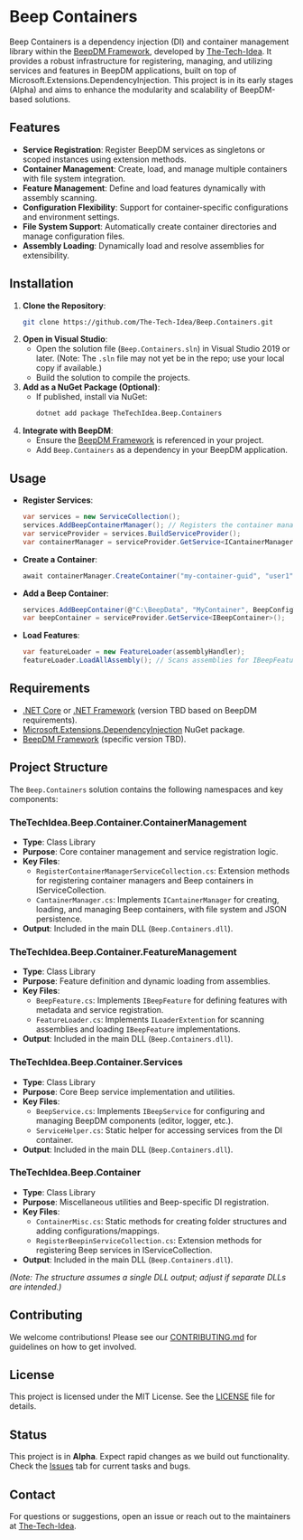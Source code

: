# Beep Containers

Beep Containers is a dependency injection (DI) and container management library within the [BeepDM Framework](https://github.com/The-Tech-Idea/BeepDM), developed by [The-Tech-Idea](https://github.com/The-Tech-Idea). It provides a robust infrastructure for registering, managing, and utilizing services and features in BeepDM applications, built on top of Microsoft.Extensions.DependencyInjection. This project is in its early stages (Alpha) and aims to enhance the modularity and scalability of BeepDM-based solutions.

## Features
- **Service Registration**: Register BeepDM services as singletons or scoped instances using extension methods.
- **Container Management**: Create, load, and manage multiple containers with file system integration.
- **Feature Management**: Define and load features dynamically with assembly scanning.
- **Configuration Flexibility**: Support for container-specific configurations and environment settings.
- **File System Support**: Automatically create container directories and manage configuration files.
- **Assembly Loading**: Dynamically load and resolve assemblies for extensibility.

## Installation
1. **Clone the Repository**:
   ```bash
   git clone https://github.com/The-Tech-Idea/Beep.Containers.git
   ```
2. **Open in Visual Studio**:
   - Open the solution file (`Beep.Containers.sln`) in Visual Studio 2019 or later. (Note: The `.sln` file may not yet be in the repo; use your local copy if available.)
   - Build the solution to compile the projects.
3. **Add as a NuGet Package (Optional)**:
   - If published, install via NuGet:
     ```bash
     dotnet add package TheTechIdea.Beep.Containers
     ```
4. **Integrate with BeepDM**:
   - Ensure the [BeepDM Framework](https://github.com/The-Tech-Idea/BeepDM) is referenced in your project.
   - Add `Beep.Containers` as a dependency in your BeepDM application.

## Usage
- **Register Services**:
  ```csharp
  var services = new ServiceCollection();
  services.AddBeepContainerManager(); // Registers the container manager
  var serviceProvider = services.BuildServiceProvider();
  var containerManager = serviceProvider.GetService<ICantainerManager>();
  ```
- **Create a Container**:
  ```csharp
  await containerManager.CreateContainer("my-container-guid", "user1", "user1@example.com", 1, "user-guid", "MyContainer", @"C:\CustomPath");
  ```
- **Add a Beep Container**:
  ```csharp
  services.AddBeepContainer(@"C:\BeepData", "MyContainer", BeepConfigType.Container);
  var beepContainer = serviceProvider.GetService<IBeepContainer>();
  ```
- **Load Features**:
  ```csharp
  var featureLoader = new FeatureLoader(assemblyHandler);
  featureLoader.LoadAllAssembly(); // Scans assemblies for IBeepFeature implementations
  ```

## Requirements
- [.NET Core](https://dotnet.microsoft.com/download) or [.NET Framework](https://dotnet.microsoft.com/download) (version TBD based on BeepDM requirements).
- [Microsoft.Extensions.DependencyInjection](https://www.nuget.org/packages/Microsoft.Extensions.DependencyInjection/) NuGet package.
- [BeepDM Framework](https://github.com/The-Tech-Idea/BeepDM) (specific version TBD).

## Project Structure
The `Beep.Containers` solution contains the following namespaces and key components:

### TheTechIdea.Beep.Container.ContainerManagement
- **Type**: Class Library
- **Purpose**: Core container management and service registration logic.
- **Key Files**:
  - `RegisterContainerManagerServiceCollection.cs`: Extension methods for registering container managers and Beep containers in IServiceCollection.
  - `CantainerManager.cs`: Implements `ICantainerManager` for creating, loading, and managing Beep containers, with file system and JSON persistence.
- **Output**: Included in the main DLL (`Beep.Containers.dll`).

### TheTechIdea.Beep.Container.FeatureManagement
- **Type**: Class Library
- **Purpose**: Feature definition and dynamic loading from assemblies.
- **Key Files**:
  - `BeepFeature.cs`: Implements `IBeepFeature` for defining features with metadata and service registration.
  - `FeatureLoader.cs`: Implements `ILoaderExtention` for scanning assemblies and loading `IBeepFeature` implementations.
- **Output**: Included in the main DLL (`Beep.Containers.dll`).

### TheTechIdea.Beep.Container.Services
- **Type**: Class Library
- **Purpose**: Core Beep service implementation and utilities.
- **Key Files**:
  - `BeepService.cs`: Implements `IBeepService` for configuring and managing BeepDM components (editor, logger, etc.).
  - `ServiceHelper.cs`: Static helper for accessing services from the DI container.
- **Output**: Included in the main DLL (`Beep.Containers.dll`).

### TheTechIdea.Beep.Container
- **Type**: Class Library
- **Purpose**: Miscellaneous utilities and Beep-specific DI registration.
- **Key Files**:
  - `ContainerMisc.cs`: Static methods for creating folder structures and adding configurations/mappings.
  - `RegisterBeepinServiceCollection.cs`: Extension methods for registering Beep services in IServiceCollection.
- **Output**: Included in the main DLL (`Beep.Containers.dll`).

*(Note: The structure assumes a single DLL output; adjust if separate DLLs are intended.)*

## Contributing
We welcome contributions! Please see our [CONTRIBUTING.md](CONTRIBUTING.md) for guidelines on how to get involved.

## License
This project is licensed under the MIT License. See the [LICENSE](LICENSE) file for details.

## Status
This project is in **Alpha**. Expect rapid changes as we build out functionality. Check the [Issues](https://github.com/The-Tech-Idea/Beep.Containers/issues) tab for current tasks and bugs.

## Contact
For questions or suggestions, open an issue or reach out to the maintainers at [The-Tech-Idea](https://github.com/The-Tech-Idea).
